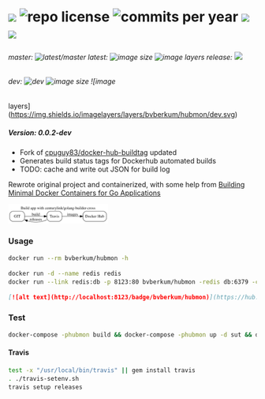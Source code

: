 # [![](http://img.shields.io/travis/bvberkum/x-docker-hub-build-monitor.svg)](https://travis-ci.org/bvberkum/x-docker-hub-build-monitor) ![repo license](https://img.shields.io/github/license/bvberkum/x-docker-hub-build-monitor.svg) ![commits per year](https://img.shields.io/github/commit-activity/y/bvberkum/x-docker-hub-build-monitor.svg) ![](https://img.shields.io/github/languages/code-size/bvberkum/x-docker-hub-build-monitor.svg) ![](https://img.shields.io/github/repo-size/bvberkum/x-docker-hub-build-monitor.svg)
###### master: ![latest/master](https://img.shields.io/github/last-commit/bvberkum/x-docker-hub-build-monitor/master.svg) latest: ![image size](https://img.shields.io/imagelayers/image-size/bvberkum/hubmon/latest.svg) ![image layers](https://img.shields.io/imagelayers/layers/bvberkum/hubmon/latest.svg) release: ![](https://img.shields.io/github/tag/bvberkum/x-docker-hub-build-monitor.svg)
###### dev: ![dev](https://img.shields.io/github/last-commit/bvberkum/x-docker-hub-build-monitor/dev.svg) ![image size](https://img.shields.io/imagelayers/image-size/bvberkum/hubmon/dev.svg) ![image
layers](https://img.shields.io/imagelayers/layers/bvberkum/hubmon/dev.svg)

##### Version: 0.0.2-dev

- Fork of [cpuguy83/docker-hub-buildtag](/cpuguy83/docker-hub-buildtag) updated
- Generates build status tags for Dockerhub automated builds
- TODO: cache and write out JSON for build log

Rewrote original project and containerized, with some help from [Building Minimal Docker Containers for Go Applications](https://blog.codeship.com/building-minimal-docker-containers-for-go-applications/)

<img src="assets/ReadMe-fig1.svg" alt="Fig 1. illustration of main project flow. " width="40%" >

### Usage
```bash
docker run --rm bvberkum/hubmon -h
```

```bash
docker run -d --name redis redis
docker run --link redis:db -p 8123:80 bvberkum/hubmon -redis db:6379 -cache-timeout 10
```

```markdown
[![alt text](http://localhost:8123/badge/bvberkum/hubmon)](https://hub.docker.com/r/bvberkum/hubmon)
```

### Test
```bash
docker-compose -phubmon build && docker-compose -phubmon up -d sut && docker logs -f hubmon_sut_1 && docker-compose -phubmon rm --force -v
```

#### Travis
```bash
test -x "/usr/local/bin/travis" || gem install travis
. ./travis-setenv.sh
travis setup releases
```
